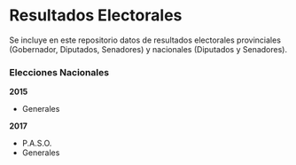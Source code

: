 # Resultados Electorales

Se incluye en este repositorio datos de resultados electorales provinciales (Gobernador, Diputados, Senadores) y nacionales (Diputados y Senadores). 


### Elecciones Nacionales
 **2015**
 - Generales
 
 **2017**
- P.A.S.O. 
- Generales
